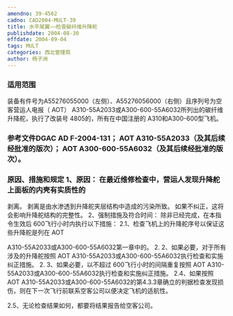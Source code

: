```yaml
---
amendno: 39-4562
cadno: CAD2004-MULT-39
title: 水平尾翼——检查碳纤维升降舵
publishdate: 2004-08-30
effdate: 2004-09-04
tags: MULT
categories: 西北管理局
author: 杨子洲
---
```


### 适用范围 
装备有件号为A55276055000（左侧）、A55276056000（右侧）且序列号为空客营运人电报（ AOT） A310-55A2033或A300-600-55A6032所列出的碳纤维升降舵，执行了改装号 4805的，所有在中国注册的 A310和A300-600型飞机。

### 参考文件DGAC AD F-2004-131； AOT A310-55A2033（及其后续经批准的版次）； AOT A300-600-55A6032（及其后续经批准的版次）。

### 原因、措施和规定 1、原因： 在最近维修检查中，营运人发现升降舵上面板的内壳有实质性的
剥离。 剥离是由水渗透到升降舵夹层结构中造成的污染所致。 如果不纠正，这将会影响升降舵结构的完整性。 2、强制措施及符合时间： 除非已经完成，在本指令生效后 600飞行小时内执行以下措施： 
2.1、检查飞机上的升降舵序号以保证这些升降舵是列在 AOT 
     
A310-55A2033或A300-600-55A6032第一章中的。 
2.
2、如果必要，对于所有涉及的升降舵按照 AOT A310-55A2033或A300-600-55A6032执行检查和实施纠正措施。 
2.
3、如果必要，以不超过 600飞行小时的间隔重复按照 AOT A310-55A2033或A300-600-55A6032执行检查和实施纠正措施。 
2.4、如果按照 
AOT A310-55A2033或A300-600-55A6032的第4.3.3章确立的判据检查发现损伤，则在下一次飞行前联系空客公司以便决定飞机的适航性。 

2.5、无论检查结果如何，都要将结果报告给空客公司。 
